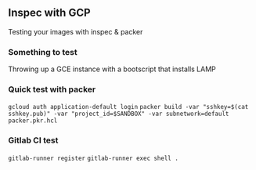 ## Inspec with GCP

Testing your images with inspec & packer

### Something to test

Throwing up a GCE instance with a bootscript that installs LAMP

### Quick test with packer

`gcloud auth application-default login`
`packer build -var "sshkey=$(cat sshkey.pub)" -var "project_id=$SANDBOX" -var subnetwork=default packer.pkr.hcl`

### Gitlab CI test

`gitlab-runner register`
`gitlab-runner exec shell .`